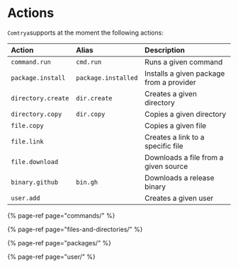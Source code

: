# Actions

`Comtrya`supports at the moment the following actions:

| Action | Alias| Description |
| :--- | :--- | :--- |
| `command.run` | `cmd.run` | Runs a given command |
| `package.install` | `package.installed` | Installs a given package from a provider |
| `directory.create` | `dir.create` | Creates a given directory |
| `directory.copy` | `dir.copy` | Copies a given directory |
| `file.copy` |  | Copies a given file |
| `file.link` |  | Creates a link to a specific file |
| `file.download` |  | Downloads a file from a given source |
| `binary.github` | `bin.gh` | Downloads a release binary |
| `user.add` | | Creates a given user |

{% page-ref page="commands/" %}

{% page-ref page="files-and-directories/" %}

{% page-ref page="packages/" %}

{% page-ref page="user/" %}

